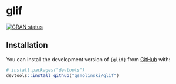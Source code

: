
<!-- README.md is generated from README.Rmd. Please edit that file -->

# glif

<!-- badges: start -->

[![CRAN
status](https://www.r-pkg.org/badges/version/glif)](https://CRAN.R-project.org/package=glif)
<!-- badges: end -->

## Installation

You can install the development version of `{glif}` from
[GitHub](https://github.com/) with:

``` r
# install.packages("devtools")
devtools::install_github("gsmolinski/glif")
```
